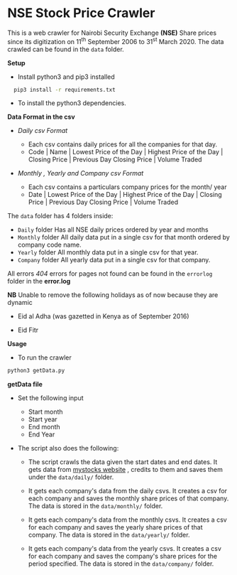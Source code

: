 
# NSE Stock Price Crawler

This is a web crawler for Nairobi Security Exchange **(NSE)** Share prices since its digitization on 11<sup>th</sup> September 2006 to 31<sup>st</sup> March 2020.
The data crawled can be found in the `data` folder.

**Setup**

- Install python3 and pip3 installed
 ```sh
   pip3 install -r requirements.txt
  ``` 
  - To install the python3 dependencies.


**Data Format in the csv**

* *Daily csv Format*
    * Each csv contains daily prices for all the companies for that day.
    * Code | Name | Lowest Price of the Day | Highest Price of the Day | Closing Price | Previous Day Closing Price | Volume Traded

* *Monthly , Yearly and Company csv Format*
    * Each csv contains a particulars company prices for the month/ year
   * Date | Lowest Price of the Day | Highest Price of the Day | Closing Price | Previous Day Closing Price | Volume Traded

The `data` folder has 4 folders inside:
* `Daily` folder
Has all NSE daily prices ordered by year and months
* `Monthly` folder
All daily data put in a single csv for that month ordered by company code name.
* `Yearly` folder
All monthly data put in a single csv for that year.
* `Company` folder
All yearly data put in a single csv for that company.


All errors *404* errors for pages not found can be found in the `errorlog` folder in the **error.log**

**NB** Unable to remove the following holidays as of now because they are dynamic
 - Eid al Adha (was gazetted in Kenya as of September 2016)
 
 - Eid Fitr 
 
 
**Usage**

- To run the crawler
``` sh 
python3 getData.py
```


**getData file**

- Set the following input
    - Start month
    - Start year
    - End month
    - End Year 

- The script also does the following:

    - The script crawls the data given the start dates and end dates.
                It gets data from [mystocks website](https://live.mystocks.co.ke/) , credits to them and saves them under the `data/daily/` folder.
                
    - It gets each company's data from the daily csvs. It creates a csv for each company and saves the monthly share prices of that company. The data is stored in the `data/monthly/` folder.
                  
    - It gets each company's data from the monthly csvs. It creates a csv for each company and saves the yearly share prices of that company. The data is stored in the `data/yearly/` folder.
                  
    - It gets each company's data from the yearly csvs. It creates a csv for each company and saves the company's share prices for the period specified. The data is stored in the `data/company/` folder.


